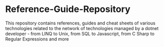 # Reference-Guide-Repository
This repository contains references, guides and cheat sheets of various technologies related to the network of technologies managed by a dotnet developer - from LINQ to Unix, from SQL to Javascript, from C Sharp to Regular Expressions and more
